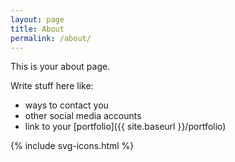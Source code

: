 ```yaml
---
layout: page
title: About
permalink: /about/
---
```


This is your about page.

Write stuff here like:

* ways to contact you
* other social media accounts
* link to your [portfolio]({{ site.baseurl }}/portfolio)

<link rel="stylesheet" href="{{ site.baseurl }}/assets/css/svg-icons.css">

<footer class="profile-icon-wrapper">
<nav class="profile-icons">
{% include svg-icons.html %}
</nav>
</footer>
